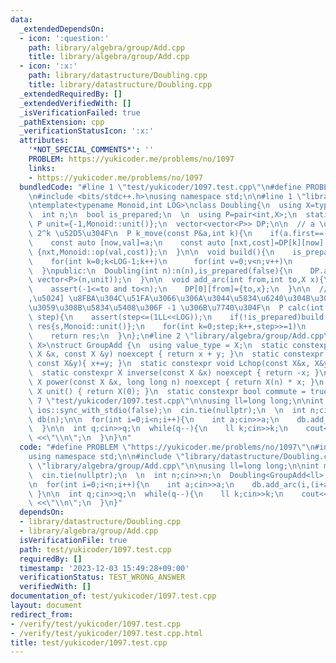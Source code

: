 ```yaml
---
data:
  _extendedDependsOn:
  - icon: ':question:'
    path: library/algebra/group/Add.cpp
    title: library/algebra/group/Add.cpp
  - icon: ':x:'
    path: library/datastructure/Doubling.cpp
    title: library/datastructure/Doubling.cpp
  _extendedRequiredBy: []
  _extendedVerifiedWith: []
  _isVerificationFailed: true
  _pathExtension: cpp
  _verificationStatusIcon: ':x:'
  attributes:
    '*NOT_SPECIAL_COMMENTS*': ''
    PROBLEM: https://yukicoder.me/problems/no/1097
    links:
    - https://yukicoder.me/problems/no/1097
  bundledCode: "#line 1 \"test/yukicoder/1097.test.cpp\"\n#define PROBLEM \"https://yukicoder.me/problems/no/1097\"\
    \n#include <bits/stdc++.h>\nusing namespace std;\n\n#line 1 \"library/datastructure/Doubling.cpp\"\
    \ntemplate<typename Monoid,int LOG>\nclass Doubling{\n  using X=typename Monoid::value_type;\n\
    \  int n;\n  bool is_prepared;\n  \n  using P=pair<int,X>;\n  static constexpr\
    \ P unit={-1,Monoid::unit()};\n  vector<vector<P>> DP;\n\n  // a \u304B\u3089\
    \ 2^k \u52D5\u304F\n  P k_move(const P&a,int k){\n    if(a.first==-1)return a;\n\
    \    const auto [now,val]=a;\n    const auto [nxt,cost]=DP[k][now];\n    return\
    \ {nxt,Monoid::op(val,cost)};\n  }\n\n  void build(){\n    is_prepared=true;\n\
    \    for(int k=0;k<LOG-1;k++)\n      for(int v=0;v<n;v++)\n        DP[k+1][v]=k_move(DP[k][v],k);\n\
    \  }\npublic:\n  Doubling(int n):n(n),is_prepared(false){\n    DP.assign(LOG,\
    \ vector<P>(n,unit));\n  }\n\n  void add_arc(int from,int to,X x){\n    assert(!is_prepared);\n\
    \    assert(-1<=to and to<n);\n    DP[0][from]={to,x};\n  }\n\n  // [\u7D42\u70B9\
    ,\u5024] \u8FBA\u304C\u51FA\u3066\u306A\u3044\u5834\u6240\u304B\u3089\u79FB\u52D5\
    \u3059\u308B\u5834\u5408\u306F -1 \u306B\u7740\u304F\n  P calc(int s,long long\
    \ step){\n    assert(step<=(1LL<<LOG));\n    if(!is_prepared)build();\n\n    P\
    \ res{s,Monoid::unit()};\n    for(int k=0;step;k++,step>>=1)\n      if(step&1)res=k_move(res,k);\n\
    \    return res;\n  }\n};\n#line 2 \"library/algebra/group/Add.cpp\"\ntemplate<typename\
    \ X>\nstruct GroupAdd {\n  using value_type = X;\n  static constexpr X op(const\
    \ X &x, const X &y) noexcept { return x + y; }\n  static constexpr void Rchop(X&x,\
    \ const X&y){ x+=y; }\n  static constexpr void Lchop(const X&x, X&y){ y+=x; }\n\
    \  static constexpr X inverse(const X &x) noexcept { return -x; }\n  static constexpr\
    \ X power(const X &x, long long n) noexcept { return X(n) * x; }\n  static constexpr\
    \ X unit() { return X(0); }\n  static constexpr bool commute = true;\n};\n#line\
    \ 7 \"test/yukicoder/1097.test.cpp\"\n\nusing ll=long long;\n\nint main(){\n \
    \ ios::sync_with_stdio(false);\n  cin.tie(nullptr);\n  \n  int n;cin>>n;\n  Doubling<GroupAdd<ll>,40>\
    \ db(n);\n\n  for(int i=0;i<n;i++){\n    int a;cin>>a;\n    db.add_arc(i,(i+a)%n,a);\n\
    \  }\n\n  int q;cin>>q;\n  while(q--){\n    ll k;cin>>k;\n    cout<< db.calc(0,k).second\
    \ <<\"\\n\";\n  }\n}\n"
  code: "#define PROBLEM \"https://yukicoder.me/problems/no/1097\"\n#include <bits/stdc++.h>\n\
    using namespace std;\n\n#include \"library/datastructure/Doubling.cpp\"\n#include\
    \ \"library/algebra/group/Add.cpp\"\n\nusing ll=long long;\n\nint main(){\n  ios::sync_with_stdio(false);\n\
    \  cin.tie(nullptr);\n  \n  int n;cin>>n;\n  Doubling<GroupAdd<ll>,40> db(n);\n\
    \n  for(int i=0;i<n;i++){\n    int a;cin>>a;\n    db.add_arc(i,(i+a)%n,a);\n \
    \ }\n\n  int q;cin>>q;\n  while(q--){\n    ll k;cin>>k;\n    cout<< db.calc(0,k).second\
    \ <<\"\\n\";\n  }\n}"
  dependsOn:
  - library/datastructure/Doubling.cpp
  - library/algebra/group/Add.cpp
  isVerificationFile: true
  path: test/yukicoder/1097.test.cpp
  requiredBy: []
  timestamp: '2023-12-03 15:49:28+09:00'
  verificationStatus: TEST_WRONG_ANSWER
  verifiedWith: []
documentation_of: test/yukicoder/1097.test.cpp
layout: document
redirect_from:
- /verify/test/yukicoder/1097.test.cpp
- /verify/test/yukicoder/1097.test.cpp.html
title: test/yukicoder/1097.test.cpp
---
```

